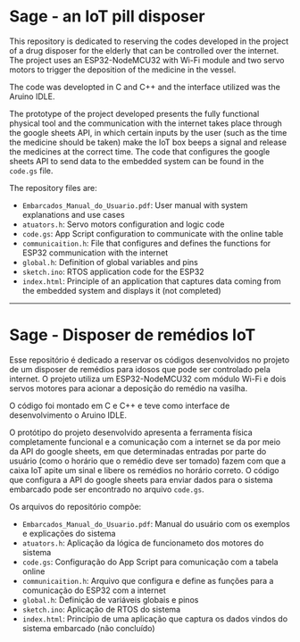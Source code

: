 # Sage - an IoT pill disposer

This repository is dedicated to reserving the codes developed in the project of a drug disposer for the elderly that can be controlled over the internet. The project uses an ESP32-NodeMCU32 with Wi-Fi module and two servo motors to trigger the deposition of the medicine in the vessel.

The code was developted in C and C++ and the interface utilized was the Aruino IDLE.

The prototype of the project developed presents the fully functional physical tool and the communication with the internet takes place through the google sheets API, in which certain inputs by the user (such as the time the medicine should be taken) make the IoT box beeps a signal and release the medicines at the correct time. The code that configures the google sheets API to send data to the embedded system can be found in the `code.gs` file.

The repository files are:

* `Embarcados_Manual_do_Usuario.pdf`: User manual with system explanations and use cases
* `atuators.h`: Servo motors configuration and logic code
* `code.gs`: App Script configuration to communicate with the online table
* `communicaition.h`: File that configures and defines the functions for ESP32 communication with the internet
* `global.h`: Definition of global variables and pins
* `sketch.ino`: RTOS application code for the ESP32
* `index.html`: Principle of an application that captures data coming from the embedded system and displays it (not completed)

-----------------------------------------------------------------------------------------------------------------------------------------------------------------------

# Sage -  Disposer de remédios IoT 


Esse repositório é dedicado a reservar os códigos desenvolvidos no projeto de um disposer de remédios para idosos que pode ser controlado pela internet. O projeto utiliza um ESP32-NodeMCU32 com módulo Wi-Fi e dois servos motores para acionar a deposição do remédio na vasilha. 

O código foi montado em C e C++ e teve como interface de desenvolvimento o Aruino IDLE.

O protótipo do projeto desenvolvido apresenta a ferramenta física completamente funcional e a comunicação com a internet se da por meio da API do google sheets, em que determinadas entradas por parte do usuário (como o horário que o remédio deve ser tomado) fazem com que a caixa IoT apite um sinal e libere os remédios no horário correto. O código que configura a API do google sheets para enviar dados para o sistema embarcado pode ser encontrado no arquivo `code.gs`.

Os arquivos do repositório compõe: 

* `Embarcados_Manual_do_Usuario.pdf`: Manual do usuário com os exemplos e explicações do sistema
* `atuators.h`: Aplicação da lógica de funcionameto dos motores do sistema 
* `code.gs`: Configuração do App Script para comunicação com a tabela online
* `communicaition.h`: Arquivo que configura e define as funções para a comunicação do ESP32 com a internet
* `global.h`: Definição de variáveis globais e pinos
* `sketch.ino`: Aplicação de RTOS do sistema
* `index.html`: Princípio de uma aplicação que captura os dados vindos do sistema embarcado (não concluído)
